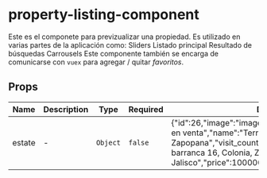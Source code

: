 # property-listing-component

Este es el componete para previzualizar una propiedad. Es utilizado en varias partes de la aplicación como: Sliders Listado principal Resultado de búsquedas Carrousels Este componente también se encarga de comunicarse con `vuex` para agregar / quitar _favoritos_.

## Props

<!-- @vuese:property-listing-component:props:start -->
|Name|Description|Type|Required|Default|
|---|---|---|---|---|
|estate|-|`Object`|`false`|{"id":26,"image":"images/img_1.jpg","type":"Terreno en venta","name":"Terreno en la barranca Zapopana","visit_count":16,"address":"Camino a la barranca 16, Colonia, Zapotlanejo, Jalisco","price":1000000}|

<!-- @vuese:property-listing-component:props:end -->


